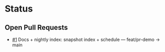 # Status

## Open Pull Requests
- [#1](https://github.com/briantriebold/GPT5brain/pull/1) Docs + nightly index: snapshot index + schedule — feat/pr-demo -> main